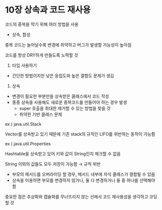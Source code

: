# 10장 상속과 코드 재사용

코드의 중복을 막기 위해 여러 방법을 사용

- 상속, 합성

중복 코드는 늘어날수록 변경에 취약하고 버그가 발생할 가능성이 높아짐

코드를 항상 DRY하게 만들도록 노력할 것

1. 타입 사용하기
- 간단한 방법이지만 낮은 응집도와 높은 결합도 문제가 생김
1. 상속
- 변경이 필요한 부분만을 상속받은 클래스에서 코드 작성
- 종종 상속을 사용해도 새로운 중복코드를 만들어야 하는 경우 발생
    - super 호출을 최대한 제거할 수 있는 방법을 찾을 것
    - 취약한 기반 클래스 문제

ex ) java.util.Stack

Vector를 상속받고 있기 때문에 기존 stack의 규칙인 LIFO를 위반하는 동작이 가능함

ex ) java.util.Properties

Hashtable을 상속받고 있어 키와 값이 String인지 체크할 수 없음

String 이외의 값들도 모두 저장이 가능함 → 규칙 위반

- 부모의 메서드를 오버라이딩 할 경우, 메서드 내부에 자식 클래스가 결합될 수 있음
- 상속을 이용하면 부모를 변경하지 않거나, 둘 다 변경하거나 둘 중 하나를 선택해야함

중요한 점은 추상화와 캡슐화를 무너뜨리지 않는 선에서 코드 재사용성을 생각하고 코딩할 것